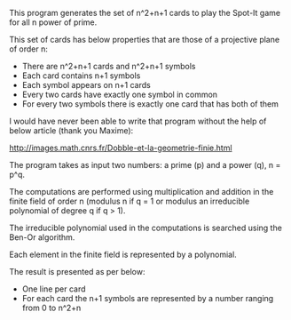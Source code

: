This program generates the set of n^2+n+1 cards to play the Spot-It game for all n power of prime.

This set of cards has below properties that are those of a projective plane of order n:
- There are n^2+n+1 cards and n^2+n+1 symbols
- Each card contains n+1 symbols
- Each symbol appears on n+1 cards
- Every two cards have exactly one symbol in common
- For every two symbols there is exactly one card that has both of them

I would have never been able to write that program without the help of below article (thank you Maxime):

http://images.math.cnrs.fr/Dobble-et-la-geometrie-finie.html

The program takes as input two numbers: a prime (p) and a power (q), n = p^q.

The computations are performed using multiplication and addition in the finite field of order n (modulus n if q = 1 or modulus an irreducible polynomial of degree q if q > 1).

The irreducible polynomial used in the computations is searched using the Ben-Or algorithm.

Each element in the finite field is represented by a polynomial.

The result is presented as per below:
- One line per card
- For each card the n+1 symbols are represented by a number ranging from 0 to n^2+n
